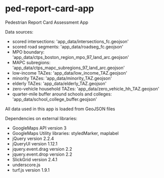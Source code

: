 # ped-report-card-app
Pedestrian Report Card Assessment App

Data sources:  
* scored intersections:   'app_data/intersections_fc.geojson'
* scored road segments:   'app_data/roadseg_fc.geojson'
* MPO boundary:           'app_data/ctps_boston_region_mpo_97_land_arc.geojson'
* MAPC subregions:        'app_data/ctps_mapc_subregions_97_land_arc.geojson'    
* low-income TAZes:       'app_data/low_income_TAZ.geojson'
* minority TAZes:         'app_data/minority_TAZ.geojson'
* elderly TAZes:          'app_data/elderly_TAZ.geojson'
* zero-vehicle household TAZes:   'app_data/zero_vehicle_hh_TAZ.geojson'
* quarter-mile buffer around schools and colleges:    'app_data/school_college_buffer.geojson'
    
All data used in this app is loaded from GeoJSON files

Dependencies on external libraries:  
* GoogleMaps API version 3
* GoogleMaps Utility libraries: styledMarker, maplabel
* jQuery version 2.2.4
* jQueryUI version 1.12.1
* jquery.event.drag  version 2.2
* jquery.event.drop version 2.2
* SlickGrid version 2.4.1
* underscore.js 
* turf.js version 1.9.1
